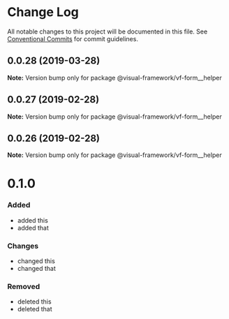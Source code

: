 # Change Log

All notable changes to this project will be documented in this file.
See [Conventional Commits](https://conventionalcommits.org) for commit guidelines.

## 0.0.28 (2019-03-28)

**Note:** Version bump only for package @visual-framework/vf-form__helper





## 0.0.27 (2019-02-28)

**Note:** Version bump only for package @visual-framework/vf-form__helper





## 0.0.26 (2019-02-28)

**Note:** Version bump only for package @visual-framework/vf-form__helper





# 0.1.0

### Added
- added this
- added that

### Changes

- changed this
- changed that

### Removed

- deleted this
- deleted that
